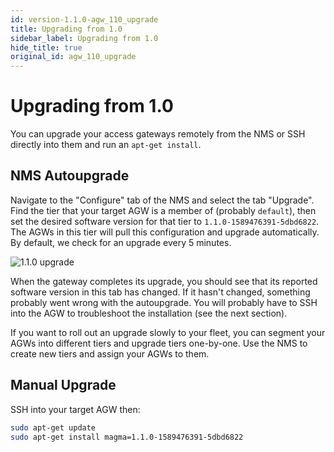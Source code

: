 ```yaml
---
id: version-1.1.0-agw_110_upgrade
title: Upgrading from 1.0
sidebar_label: Upgrading from 1.0
hide_title: true
original_id: agw_110_upgrade
---
```

# Upgrading from 1.0

You can upgrade your access gateways remotely from the NMS or SSH directly
into them and run an `apt-get install`.

## NMS Autoupgrade

Navigate to the "Configure" tab of the NMS and select the tab "Upgrade". Find
the tier that your target AGW is a member of (probably `default`), then set
the desired software version for that tier to `1.1.0-1589476391-5dbd6822`.
The AGWs in this tier will pull this configuration and upgrade automatically.
By default, we check for an upgrade every 5 minutes.

![1.1.0 upgrade](assets/agw_110_upgrade.png)

When the gateway completes its upgrade, you should see that its reported
software version in this tab has changed. If it hasn't changed, something
probably went wrong with the autoupgrade. You will probably have to SSH into
the AGW to troubleshoot the installation (see the next section).

If you want to roll out an upgrade slowly to your fleet, you can segment your
AGWs into different tiers and upgrade tiers one-by-one. Use the NMS to create
new tiers and assign your AGWs to them.

## Manual Upgrade

SSH into your target AGW then:

```bash
sudo apt-get update
sudo apt-get install magma=1.1.0-1589476391-5dbd6822
```
